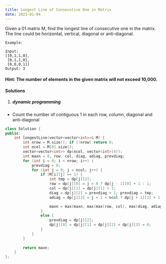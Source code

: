 ```yaml
---
title: Longest Line of Consecutive One in Matrix
date: 2021-01-04
---
```

Given a 01 matrix M, find the longest line of consecutive one in the matrix. The line could be horizontal, vertical, diagonal or anti-diagonal.

```
Example:

Input:
[[0,1,1,0],
 [0,1,1,0],
 [0,0,0,1]]
Output: 3
```

#### Hint: The number of elements in the given matrix will not exceed 10,000. 


#### Solutions


1. ##### dynamic programming

- Count the number of contiguous 1 in each row, column, diagonal and anti-diagonal

```cpp
class Solution {
public:
    int longestLine(vector<vector<int>>& M) {
        int nrow = M.size(); if (!nrow) return 0;
        int ncol = M[0].size();
        vector<vector<int>> dp(ncol, vector<int>(4));
        int maxn = 0, row, col, diag, adiag, prevdiag;
        for (int i = 0; i < nrow; i++) {
            prevdiag = 0;
            for (int j = 0; j < ncol; j++) {
                if (M[i][j] == 1) {
                    int tmp = dp[j][2];
                    row = dp[j][0] = j > 0 ? dp[j - 1][0] + 1 : 1;
                    col = dp[j][1] = dp[j][1] + 1;
                    diag = dp[j][2] = prevdiag + 1; prevdiag = tmp;
                    adiag = dp[j][3] = j + 1 < ncol ? dp[j + 1][3] + 1 : 1;

                    maxn = max(maxn, max(max(row, col), max(diag, adiag)));
                }
                else {
                    prevdiag = dp[j][2];
                    dp[j][0] = dp[j][1] = dp[j][2] = dp[j][3] = 0;
                }
            }
        }
        
        return maxn;
    }
};
```